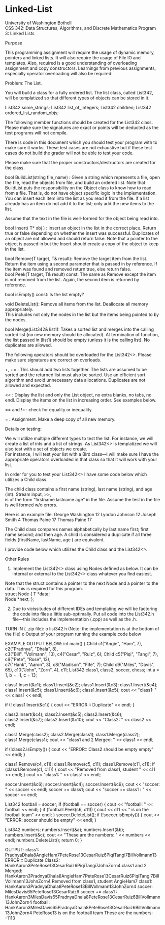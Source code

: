 # Linked-List
University of Washington Bothell  
CSS 342: Data Structures, Algorithms, and Discrete Mathematics 
Program 3:  Linked Lists 
 
 
Purpose 
 
This programming assignment will require the usage of dynamic memory, pointers and linked 
lists.  It will also require the usage of File IO and templates.   Also, required is a good 
understanding of overloading assignment and copy constructors.   Learnings from previous 
assignments, especially operator overloading will also be required. 
 
Problem: The List. 
 
You will build a class for a fully ordered list.  The list class, called List342, will be templatized so 
that different types of objects can be stored in it. 
 
 List342<string> some_strings; 
 List342<int> list_of_integers; 
 List342<Child> children; 
 List342<MyRandomObj> ordered_list_random_objs; 
 
The following member functions should be created for the List342 class.  Please make sure the 
signatures are exact or points will be deducted as the test programs will not compile.   
 
There is code in this document which you should test your program with to make sure it 
works.  These test cases are not exhaustive but if these test cases do not build the grader will 
not be able to test your code. 
 
Please make sure that the proper constructors/destructors are created for the class. 
 
 bool   BuildList(string file_name) : Given a string which represents a file, open the file, 
read the objects from file, and build an ordered list.  Note that BuildList puts the responsibility 
on the Object class to know how to read from a file.  That is, do not have object specific logic in 
the implementation.  You can insert each item into the list as you read it from the file.  If a list 
already has an item do not add it to the list; only add the new items to the list. 
 
 Assume that the text in the file is well-formed for the object being read into. 
  
bool   Insert( T* obj ) :  Insert an object in the list in the correct place.  Return true or 
false depending on whether the insert was successful.   Duplicates of an object are not allowed 
and should return false.  Note that a pointer to the object is passed in but the Insert should 
create a copy of the object to keep in the list. 
 
bool   Remove(T target, T& result):  Remove the target item from the list.  Return the 
item using a second parameter that is passed in by reference.  If the item was found and 
removed return true, else return false.   
bool   Peek(T target, T& result) const:   The same as Remove except the item is not 
removed from the list.  Again, the second item is returned by reference. 
 
bool   isEmpty() const:  Is the list empty? 
 
 void   DeleteList():  Remove all items from the list.  Deallocate all memory appropriately.  
This includes not only the nodes in the list but the items being pointed to by the nodes.  
 
 bool   Merge(List342& list1):  Takes a sorted list and merges into the calling sorted list 
(no new memory should be allocated). At termination of function, the list passed in (list1) 
should be empty (unless it is the calling list).  No duplicates are allowed. 
 
The following operators should be overloaded for the List342<>.  Please make sure signatures 
are correct on overloads. 
 
 +, += :  This should add two lists together.  The lists are assumed to be sorted and the 
returned list must also be sorted.  Use an efficient sort algorithm and avoid unnecessary data 
allocations.  Duplicates are not allowed and expected.  
 
 << :  Display the list and only the List object, no extra blanks, no tabs, no endl.  Display 
the items on the list in increasing order.  See examples below. 
 
 == and != :  check for equality or inequality. 
 
 =  :  Assignment.  Make a deep copy of all new memory.   
 
Details on testing: 
 
We will utilize multiple different types to test the list.  For instance, we will create a list of ints 
and a list of strings.  As List342<> is templatized we will also test with a set of objects we create.  
For instance, I will test your list with a Bird class—I will make sure I have the appropriate 
operators overloaded in that class so that it will work with your list. 
 
In order for you to test your List342<> I have some code below which utilizes a Child class.   
 
The child class contains a first name (string), last name (string), and age (int).   Stream input, >>,  
is of the  form “firstname lastname age” in the file.  Assume the test in the file is well formed 
w/o errors.   
 
Here is an example file: 
 George Washington  12 
 Lyndon Johnson 12 
 Joseph Smith  4 
 Thomas Paine   17 
 Thomas Paine   17 
 
 The Child class compares names alphabetically by last name first; first name second; and 
then age.  A child is considered a duplicate if all three fields (firstName, lastName, age ) are 
equivalent.   
 
 I provide code below which utilizes the Child class and the List342<>. 
 
 
Other Rules  
 
1) Implement the List342<> class using Nodes defined as below.  It can be internal or 
external to the List342<> class whatever you find easiest. 
 
Note that the struct contains a pointer to the next Node and a pointer to the data. This 
is required for this program.  
 struct Node { 
T *data;  
Node *next; 
}; 
 
2) Due to vicissitudes of different IDEs and templating we will be factoring the code into 
files a little sub-optimally.  Put all code into the List342.h file—this includes the 
implementation (.cpp) as well as the .h.    
 
TURN IN ( .zip file): 
o list342.h (Note: the implementation is at the bottom of the file) 
o Output of your program running the example code below 
 
EXAMPLE OUTPUT BELOW: 
int main() 
{ 
 Child c1("Angie", "Ham", 7), c2("Pradnya", "Dhala", 8),  
c3("Bill", "Vollmann", 13), c4("Cesar", "Ruiz", 6); 
 Child c5("Piqi", "Tangi", 7), c6("Pete", "Rose", 13),  
c7("Hank", "Aaron", 3), c8("Madison", "Fife", 7); 
 Child c9("Miles", "Davis", 65), c10("John", "Zorn", 4), c11; 
 List342<Child> class1, class2, soccer, chess; 
 int a = 1, b = -1, c = 13; 
 
 class1.Insert(&c1); 
 class1.Insert(&c2); 
 class1.Insert(&c3); 
 class1.Insert(&c4); 
 class1.Insert(&c5); 
 class1.Insert(&c6); 
 class1.Insert(&c5); 
 cout << "class1: " << class1 << endl; 
 
 if (! class1.Insert(&c1)) 
 { 
  cout << "ERROR::: Duplicate" << endl; 
 } 
  
 class2.Insert(&c4); 
 class2.Insert(&c5); 
 class2.Insert(&c6); 
 class2.Insert(&c7); 
 class2.Insert(&c10); 
 cout << "Class2: " << class2 << endl; 
 
 class1.Merge(class2); 
 class2.Merge(class1); 
 class1.Merge(class2); 
 class1.Merge(class1); 
 cout << "class1 and 2 Merged: " << class1 << endl; 
 
 if (!class2.isEmpty()) 
 { 
  cout << "ERROR:: Class2 should be empty empty" << endl; 
 } 
  
 class1.Remove(c4, c11); 
 class1.Remove(c5, c11); 
 class1.Remove(c11, c11); 
 if (class1.Remove(c1, c11)) 
 { 
  cout << "Removed from class1, student " << c11 << endl; 
 } 
 cout << "class1: " << class1 << endl; 
 
 soccer.Insert(&c6); 
 soccer.Insert(&c4); 
 soccer.Insert(&c9); 
 cout << "soccer: " << soccer << endl; 
 soccer += class1; 
 cout << "soccer += class1 : " << soccer << endl; 
  
 List342<Child> football = soccer; 
 if (football == soccer) 
 { 
  cout << "football: " << football << endl; 
 } 
 if (football.Peek(c6, c11)) 
 { 
  cout << c11 << " is on the football team" << endl; 
 } 
 soccer.DeleteList(); 
 if (!soccer.isEmpty()) 
 { 
  cout << "ERROR:  soccer should be empty" << endl; 
 } 
 
 List342<int> numbers; 
 numbers.Insert(&a); 
 numbers.Insert(&b); 
 numbers.Insert(&c); 
 cout << "These are the numbers: " << numbers << endl; 
 numbers.DeleteList(); 
 return 0; 
} 
  
 
OUTPUT: 
class1: PradnyaDhala8AngieHam7PeteRose13CesarRuiz6PiqiTangi7BillVollmann13 
ERROR::: Duplicate 
Class2: HankAaron3PeteRose13CesarRuiz6PiqiTangi7JohnZorn4 
class1 and 2 Merged: HankAaron3PradnyaDhala8AngieHam7PeteRose13CesarRuiz6PiqiTangi7BillVollmann13JohnZorn4 
Removed from class1, student AngieHam7 
class1: HankAaron3PradnyaDhala8PeteRose13BillVollmann13JohnZorn4 
soccer: MilesDavis65PeteRose13CesarRuiz6 
soccer += class1 : HankAaron3MilesDavis65PradnyaDhala8PeteRose13CesarRuiz6BillVollmann13JohnZorn4 
football: HankAaron3MilesDavis65PradnyaDhala8PeteRose13CesarRuiz6BillVollmann13JohnZorn4 
PeteRose13 is on the football team 
These are the numbers: -1113 
